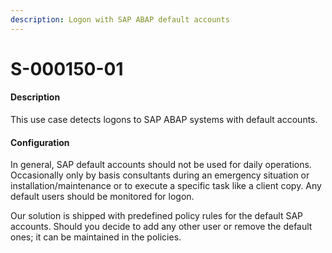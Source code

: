 ```yaml
---
description: Logon with SAP ABAP default accounts
---
```


# S-000150-01

#### Description

This use case detects logons to SAP ABAP systems with default accounts.

#### Configuration

In general, SAP default accounts should not be used for daily operations. Occasionally only by basis consultants during an emergency situation or installation/maintenance or to execute a specific task like a client copy. Any default users should be monitored for logon.

Our solution is shipped with predefined policy rules for the default SAP accounts. Should you decide to add any other user or remove the default ones; it can be maintained in the policies.
